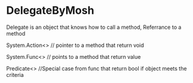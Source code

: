 # DelegateByMosh
Delegate is an object that knows how to call a method, Referrance to a method

System.Action<> // pointer to a method that return void

System.Func<> // points to a method that return value 

Predicate<> //Special case from func that return bool if object meets the criteria
